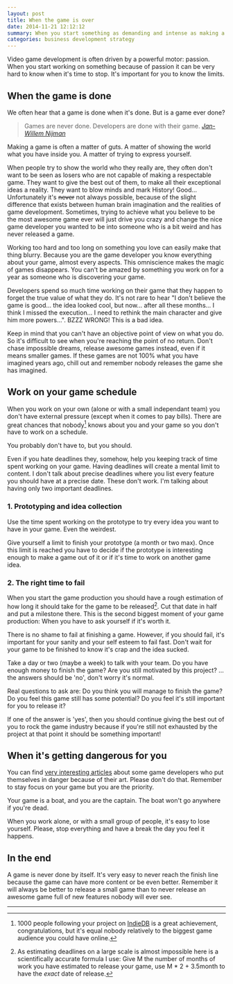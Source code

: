 ```yaml
---
layout: post
title: When the game is over
date: 2014-11-21 12:12:12
summary: When you start something as demanding and intense as making a video game on your own, it's important to know when it's time to stop.
categories: business development strategy
---
```

Video game development is often driven by a powerful motor: passion. When you start working on something because of passion it can be very hard to know when it's time to stop. It's important for you to know the limits.

## When the game is done

We often hear that a game is done when it's done. But is a game ever done?

> Games are never done. Developers are done with their game. 
> <cite>[Jan-Willem Nijman][1]</cite>

Making a game is often a matter of guts. A matter of showing the world what you have inside you. A matter of trying to express yourself. 

When people try to show the world who they really are, they often don't want to be seen as losers who are not capable of making a respectable game. They want to give the best out of them, to make all their exceptional ideas a reality. They want to blow minds and mark History! Good... Unfortunately it's <del>never</del> not always possible, because of the slight difference that exists between human brain imagination and the realities of game development. Sometimes, trying to achieve what you believe to be the most awesome game ever will just drive you crazy and change the nice game developer you wanted to be into someone who is a bit weird and has never released a game.

Working too hard and too long on something you love can easily make that thing blurry. Because you are the game developer you know everything about your game, almost every aspects. This omniscience makes the magic of games disappears. You can't be amazed by something you work on for a year as someone who is discovering your game.

Developers spend so much time working on their game that they happen to forget the true value of what they do. It's not rare to hear "I don't believe the game is good... the idea looked cool, but now... after all these months... I think I missed the execution... I need to rethink the main character and give him more powers...". BZZZ WRONG! This is a bad idea.

Keep in mind that you can't have an objective point of view on what you do. So it's difficult to see when you're reaching the point of no return. Don't chase impossible dreams, release awesome games instead, even if it means smaller games. If these games are not 100% what you have imagined years ago, chill out and remember nobody releases the game she has imagined.

## Work on your game schedule

When you work on your own (alone or with a small independant team) you don't have external pressure (except when it comes to pay bills). There are great chances that nobody[^1] knows about you and your game so you don't have to work on a schedule. 

You probably don't have to, but you should.

Even if you hate deadlines they, somehow, help you keeping track of time spent working on your game. Having deadlines will create a mental limit to content. I don't talk about precise deadlines where you list every feature you should have at a precise date. These don't work. I'm talking about having only two important deadlines.

### 1. Prototyping and idea collection

Use the time spent working on the prototype to try every idea you want to have in your game. Even the weirdest. 

Give yourself a limit to finish your prototype (a month or two max). Once this limit is reached you have to decide if the prototype is interesting enough to make a game out of it or if it's time to work on another game idea.

### 2. The right time to fail

When you start the game production you should have a rough estimation of how long it should take for the game to be released[^2]. Cut that date in half and put a milestone there. This is the second biggest moment of your game production: When you have to ask yourself if it's worth it.

There is no shame to fail at finishing a game. However, if you should fail, it's important for your sanity and your self esteem to fail fast. Don't wait for your game to be finished to know it's crap and the idea sucked.

Take a day or two (maybe a week) to talk with your team. Do you have enough money to finish the game? Are you still motivated by this project? ... the answers should be 'no', don't worry it's normal. 

Real questions to ask are: Do you think you will manage to finish the game? Do you feel this game still has some potential? Do you feel it's still important for you to release it? 

If one of the answer is 'yes', then you should continue giving the best out of you to rock the game industry because if you're still not exhausted by the project at that point it should be something important!

## When it's getting dangerous for you

You can find [very interesting articles][2] about some game developers who put themselves in danger because of their art. Please don't do that. Remember to stay focus on your game but you are the priority.

Your game is a boat, and you are the captain. The boat won't go anywhere if you're dead. 

When you work alone, or with a small group of people, it's easy to lose yourself. Please, stop everything and have a break the day you feel it happens.

## In the end

A game is never done by itself. It's very easy to never reach the finish line because the game can have more content or be even better. Remember it will always be better to release a small game than to never release an awesome game full of new features nobody will ever see.

---
[1]: https://twitter.com/jwaaaap
[2]: http://www.polygon.com/features/2013/9/11/4614458/antichamber-and-the-journey-of-life
[10]: http://www.indiedb.com/

[^1]: 1000 people following your project on [IndieDB][10] is a great achievement, congratulations, but it's equal nobody relatively to the biggest game audience you could have online.
[^2]: As estimating deadlines on a large scale is almost impossible here is a scientifically accurate formula I use: Give M the number of months of work you have estimated to release your game, use M * 2 + 3.5month to have the *exact* date of release.
